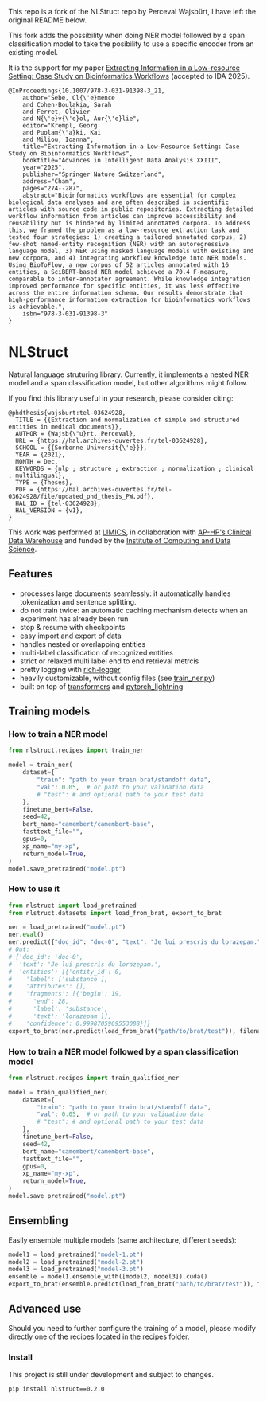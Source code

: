 This repo is a fork of the NLStruct repo by Perceval Wajsbürt, I have left the original README below.

This fork adds the possibility when doing NER model followed by a span classification model to take the posibility to use a specific encoder from an existing model.

It is the support for my paper [Extracting Information in a Low-resource Setting: Case Study on Bioinformatics Workflows](https://arxiv.org/abs/2411.19295) (accepted to IDA 2025).

```
@InProceedings{10.1007/978-3-031-91398-3_21,
    author="Sebe, Cl{\'e}mence
    and Cohen-Boulakia, Sarah
    and Ferret, Olivier
    and N{\'e}v{\'e}ol, Aur{\'e}lie",
    editor="Krempl, Georg
    and Puolam{\"a}ki, Kai
    and Miliou, Ioanna",
    title="Extracting Information in a Low-Resource Setting: Case Study on Bioinformatics Workflows",
    booktitle="Advances in Intelligent Data Analysis XXIII",
    year="2025",
    publisher="Springer Nature Switzerland",
    address="Cham",
    pages="274--287",
    abstract="Bioinformatics workflows are essential for complex biological data analyses and are often described in scientific articles with source code in public repositories. Extracting detailed workflow information from articles can improve accessibility and reusability but is hindered by limited annotated corpora. To address this, we framed the problem as a low-resource extraction task and tested four strategies: 1) creating a tailored annotated corpus, 2) few-shot named-entity recognition (NER) with an autoregressive language model, 3) NER using masked language models with existing and new corpora, and 4) integrating workflow knowledge into NER models. Using BioToFlow, a new corpus of 52 articles annotated with 16 entities, a SciBERT-based NER model achieved a 70.4 F-measure, comparable to inter-annotator agreement. While knowledge integration improved performance for specific entities, it was less effective across the entire information schema. Our results demonstrate that high-performance information extraction for bioinformatics workflows is achievable.",
    isbn="978-3-031-91398-3"
}
```

# NLStruct

Natural language struturing library.
Currently, it implements a nested NER model and a span classification model, but other algorithms might follow.

If you find this library useful in your research, please consider citing:

```
@phdthesis{wajsburt:tel-03624928,
  TITLE = {{Extraction and normalization of simple and structured entities in medical documents}},
  AUTHOR = {Wajsb{\"u}rt, Perceval},
  URL = {https://hal.archives-ouvertes.fr/tel-03624928},
  SCHOOL = {{Sorbonne Universit{\'e}}},
  YEAR = {2021},
  MONTH = Dec,
  KEYWORDS = {nlp ; structure ; extraction ; normalization ; clinical ; multilingual},
  TYPE = {Theses},
  PDF = {https://hal.archives-ouvertes.fr/tel-03624928/file/updated_phd_thesis_PW.pdf},
  HAL_ID = {tel-03624928},
  HAL_VERSION = {v1},
}
```

This work was performed at [LIMICS](http://www.limics.fr/), in collaboration with [AP-HP's Clinical Data Warehouse](https://eds.aphp.fr/) and funded by the [Institute of Computing and Data Science](https://iscd.sorbonne-universite.fr/).

## Features

- processes large documents seamlessly: it automatically handles tokenization and sentence splitting.
- do not train twice: an automatic caching mechanism detects when an experiment has already been run
- stop & resume with checkpoints
- easy import and export of data
- handles nested or overlapping entities
- multi-label classification of recognized entities
- strict or relaxed multi label end to end retrieval metrcis
- pretty logging with [rich-logger](https://github.com/percevalw/rich_logger)
- heavily customizable, without config files (see [train_ner.py](https://github.com/percevalw/nlstruct/blob/nlstruct/recipes/train_ner.py))
- built on top of [transformers](https://github.com/huggingface/transformers) and [pytorch_lightning](https://github.com/PyTorchLightning/pytorch-lightning)

## Training models

### How to train a NER model

```python
from nlstruct.recipes import train_ner

model = train_ner(
    dataset={
        "train": "path to your train brat/standoff data",
        "val": 0.05,  # or path to your validation data
        # "test": # and optional path to your test data
    },
    finetune_bert=False,
    seed=42,
    bert_name="camembert/camembert-base",
    fasttext_file="",
    gpus=0,
    xp_name="my-xp",
    return_model=True,
)
model.save_pretrained("model.pt")
```

### How to use it

```python
from nlstruct import load_pretrained
from nlstruct.datasets import load_from_brat, export_to_brat

ner = load_pretrained("model.pt")
ner.eval()
ner.predict({"doc_id": "doc-0", "text": "Je lui prescris du lorazepam."})
# Out: 
# {'doc_id': 'doc-0',
#  'text': 'Je lui prescris du lorazepam.',
#  'entities': [{'entity_id': 0,
#    'label': ['substance'],
#    'attributes': [],
#    'fragments': [{'begin': 19,
#      'end': 28,
#      'label': 'substance',
#      'text': 'lorazepam'}],
#    'confidence': 0.9998705969553088}]}
export_to_brat(ner.predict(load_from_brat("path/to/brat/test")), filename_prefix="path/to/exported_brat")
```

### How to train a NER model followed by a span classification model

```python
from nlstruct.recipes import train_qualified_ner

model = train_qualified_ner(
    dataset={
        "train": "path to your train brat/standoff data",
        "val": 0.05,  # or path to your validation data
        # "test": # and optional path to your test data
    },
    finetune_bert=False,
    seed=42,
    bert_name="camembert/camembert-base",
    fasttext_file="",
    gpus=0,
    xp_name="my-xp",
    return_model=True,
)
model.save_pretrained("model.pt")
```

## Ensembling

Easily ensemble multiple models (same architecture, different seeds):
```python
model1 = load_pretrained("model-1.pt")
model2 = load_pretrained("model-2.pt")
model3 = load_pretrained("model-3.pt")
ensemble = model1.ensemble_with([model2, model3]).cuda()
export_to_brat(ensemble.predict(load_from_brat("path/to/brat/test")), filename_prefix="path/to/exported_brat")
```

## Advanced use

Should you need to further configure the training of a model, please modify directly one 
of the recipes located in the [recipes](nlstruct/recipes/) folder.


### Install

This project is still under development and subject to changes.

```bash
pip install nlstruct==0.2.0
```
